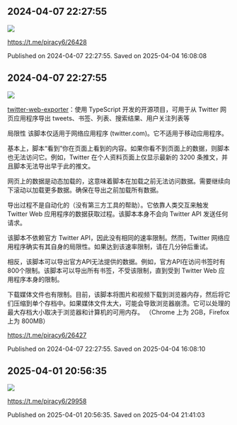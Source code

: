 
## 2024-04-07 22:27:55
![](assets/piracy6/20250404_160807_41988.jpg) 



https://t.me/piracy6/26428

Published on 2024-04-07 22:27:55. Saved on 2025-04-04 16:08:08

## 2024-04-07 22:27:55
![](assets/piracy6/20250404_160807_126507.jpg) 

[twitter-web-exporter](https://github.com/prinsss/twitter-web-exporter)：使用 TypeScript 开发的开源项目，可用于从 Twitter 网页应用程序导出 tweets、书签、列表、搜索结果、用户关注列表等

局限性
该脚本仅适用于网络应用程序 (twitter.com)。它不适用于移动应用程序。

基本上，脚本“看到”你在页面上看到的内容。如果你看不到页面上的数据，则脚本也无法访问它。例如，Twitter 在个人资料页面上仅显示最新的 3200 条推文，并且脚本无法导出早于此的推文。

网页上的数据是动态加载的，这意味着脚本在加载之前无法访问数据。需要继续向下滚动以加载更多数据。确保在导出之前加载所有数据。

导出过程不是自动化的（没有第三方工具的帮助）。它依靠人类交互来触发 Twitter Web 应用程序的数据获取过程。该脚本本身不会向 Twitter API 发送任何请求。

该脚本不依赖官方 Twitter API，因此没有相同的速率限制。然而，Twitter 网络应用程序确实有其自身的局限性。如果达到该速率限制，请在几分钟后重试。

相反，该脚本可以导出官方API无法提供的数据。例如，官方API在访问书签时有800个限制。该脚本可以导出所有书签，不受该限制，直到受到 Twitter Web 应用程序本身的限制。

下载媒体文件也有限制。目前，该脚本将图片和视频下载到浏览器内存，然后将它们压缩到单个存档中。如果媒体文件太大，可能会导致浏览器崩溃。它可以处理的最大存档大小取决于浏览器和计算机的可用内存。 （Chrome 上为 2GB，Firefox 上为 800MB）

https://t.me/piracy6/26427

Published on 2024-04-07 22:27:55. Saved on 2025-04-04 16:08:10

## 2025-04-01 20:56:35
![](assets/piracy6/20250404_214101_527990.jpg) 



https://t.me/piracy6/29958

Published on 2025-04-01 20:56:35. Saved on 2025-04-04 21:41:03

